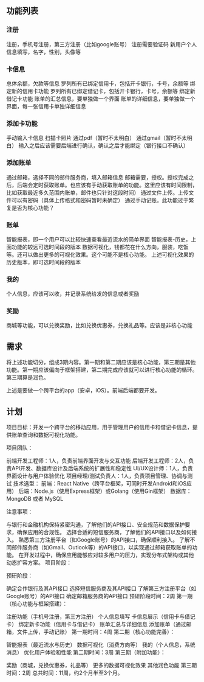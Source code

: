 ## 功能列表

### 注册
注册，手机号注册，第三方注册（比如google账号）
注册需要验证码
新用户个人信息填写，名字，性别，头像等

### 卡信息
总体余额，欠款等信息
罗列所有已绑定信用卡，包括开卡银行，卡号，余额等
绑定新的信用卡功能
罗列所有已绑定借记卡，包括开卡银行，卡号，余额等
绑定新借记卡功能
账单的汇总信息，要单独做一个界面
账单的详细信息，要单独做一个界面，每一张信用卡单独详细信息

### 添加卡功能
手动输入卡信息
扫描卡照片
通过pdf（暂时不太明白）
通过gmail（暂时不太明白）
输入之后应该需要后端进行确认，确认之后才能绑定（银行接口不确认）

### 添加账单
通过邮箱，选择不同的邮件服务商，填入邮箱信息
邮箱需要，授权。授权完成之后，后端会定时获取账单。也应该有手动获取账单的功能。这里应该有时间限制，比如获取最近多久范围内账单，邮件也只针对这段时间）
通过文件上传。上传文件可以有密码（具体上传格式和密码暂时未确定）
通过手动记账。此功能过于繁复是否为核心功能？

### 账单
智能报表，即一个用户可以比较快速查看最近流水的简单界面
智能报表-历史，上面功能的较远可选时间段的版本
数据可视化，钱都花在什么方向，服装，吃饭等。还可以做出更多的可视化效果。这个可能不是核心功能。
上述可视化效果的历史版本，即可选时间段的版本

### 我的
个人信息，应该可以收，并记录系统给发的信息或者奖励

### 奖励
商城等功能，可以兑换奖励，比如兑换优惠券，兑换礼品等。应该是非核心功能

## 需求
将上述功能切分，组成3期内容。第一期和第二期应该是核心功能，第三期是其他功能。第一期应该偏向于框架搭建，第二期完成应该就可以进行核心功能的循环。第三期算是润色。

上述是要做一个跨平台的app（安卓，iOS）。前端后端都要开发。

## 计划
项目目标：开发一个跨平台的移动应用，用于管理用户的信用卡和借记卡信息，提供账单查询和数据可视化功能。

项目团队：

前端开发工程师：1人，负责前端界面开发与交互功能
后端开发工程师：2人，负责API开发、数据库设计及后端系统的扩展性和稳定性
UI/UX设计师：1人，负责界面设计与用户体验优化
项目经理/测试负责人：1人，负责项目管理、协调与测试
技术选型： 前端：React Native（跨平台框架，可同时开发Android和iOS应用） 后端：Node.js（使用Express框架）或Golang（使用Gin框架） 数据库：MongoDB 或者 MySQL

注意事项：

与银行和金融机构保持紧密沟通，了解他们的API接口、安全规范和数据保护要求，确保应用的合规性。
选择合适的短信服务商，了解他们的API接口以及如何接入。
熟悉第三方注册平台（如Google账号）的API接口，确保顺利接入。
了解不同邮件服务商（如Gmail、Outlook等）的API接口，以实现通过邮箱获取账单的功能。
在开发过程中，确保应用能够应对较多用户的压力，实现分布式架构或其他动态扩容方案。
项目阶段：

预研阶段：

确定合作银行及其API接口
选择短信服务商及其API接口
了解第三方注册平台（如Google账号）的API接口
确定邮箱服务商的API接口 预研阶段时间：2周
第一期（核心功能与框架搭建）：

注册功能（手机号注册，第三方注册）
个人信息填写
卡信息展示（信用卡与借记卡）
绑定新卡功能（信用卡与借记卡）
账单汇总与详细信息
添加账单（通过邮箱，文件上传，手动记账） 第一期时间：4周
第二期（核心功能完善）：

智能报表（最近流水与历史）
数据可视化（消费方向等）
我的（个人信息，系统消息）
优化用户体验和性能 第二期时间：3周
第三期（附加功能）：

奖励（商城，兑换优惠券，礼品等）
更多的数据可视化效果
其他润色功能 第三期时间：2周
总共时间：11周，约2个月半至3个月。